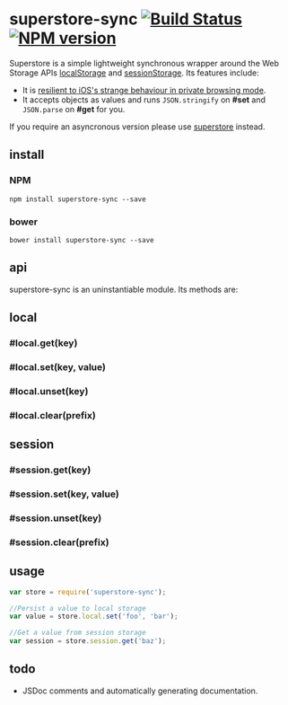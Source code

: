# superstore-sync [![Build Status](https://travis-ci.org/matthew-andrews/superstore-sync.png?branch=master)](https://travis-ci.org/matthew-andrews/superstore-sync) [![NPM version](https://badge.fury.io/js/superstore-sync.png)](http://badge.fury.io/js/superstore-sync)

Superstore is a simple lightweight synchronous wrapper around the Web Storage APIs [localStorage](https://developer.mozilla.org/en/docs/Web/API/Window/localStorage) and [sessionStorage](https://developer.mozilla.org/en/docs/Web/API/Window/sessionStorage).  Its features include:

- It is [resilient to iOS's strange behaviour in private browsing mode](http://stackoverflow.com/questions/14555347/html5-localstorage-doesnt-works-in-ios-safari-private-browsing).
- It accepts objects as values and runs `JSON.stringify` on **#set** and `JSON.parse` on **#get** for you.

If you require an asyncronous version please use [superstore](https://github.com/matthew-andrews/superstore) instead.

## install
### NPM
```
npm install superstore-sync --save
```

### bower
```
bower install superstore-sync --save
```

## api

superstore-sync is an uninstantiable module.  Its methods are:

## local

### #local.get(key)

### #local.set(key, value)

### #local.unset(key)

### #local.clear(prefix)

## session

### #session.get(key)

### #session.set(key, value)

### #session.unset(key)

### #session.clear(prefix)

## usage
```javascript
var store = require('superstore-sync');

//Persist a value to local storage
var value = store.local.set('foo', 'bar');

//Get a value from session storage
var session = store.session.get('baz');
```

## todo

- JSDoc comments and automatically generating documentation.
